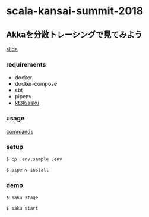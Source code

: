 scala-kansai-summit-2018
=============================

## Akkaを分散トレーシングで見てみよう

[slide](http://nbviewer.jupyter.org/format/slides/github/grimrose/scala-kansai-summit-2018/blob/master/slide.ipynb#/)

### requirements

* docker
* docker-compose
* sbt
* pipenv
* [kt3k/saku](https://github.com/kt3k/saku)

### usage

[commands](saku.md)

### setup

```bash
$ cp .env.sample .env
```

```bash
$ pipenv install
```

### demo 

```bash
$ saku stage
```

```bash
$ saku start
```
